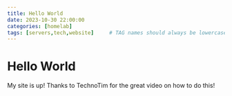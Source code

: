 ```yaml
---
title: Hello World
date: 2023-10-30 22:00:00
categories: [homelab]
tags: [servers,tech,website]     # TAG names should always be lowercase
---
```


# Hello World
My site is up! Thanks to TechnoTim for the great video on how to do this!